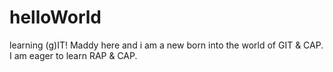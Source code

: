# helloWorld
learning (g)IT!
Maddy here and i am a new born into the world of GIT & CAP. I am eager to learn RAP & CAP.
